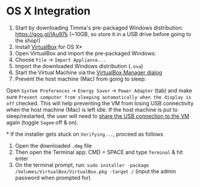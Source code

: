 # OS X Integration

1. Start by downloading Timma's pre-packaged Windows distribution: https://goo.gl/IAu97k (~10GB, so store it in a USB drive before going to the shop!)
2. Install [VirtualBox](https://www.virtualbox.org/wiki/Downloads) for OS X*
3. Open VirtualBox and import the pre-packaged Windows:
  1. Choose `File` -> `Import Appliance...`
  2. Import the downloaded Windows distribution (`.ova`)
4. Start the Virtual Machine via the [VirtualBox Manager dialog](../assets/images/virtuabox-manager-dialog.png)
5. Prevent the host machine (Mac) from going to sleep:

  Open `System Preferences` -> `Energy Saver` -> `Power Adapter` (tab) and make sure `Prevent computer from sleeping automatically when the display is off` checked. This will help preventing the VM from losing USB connectivity when the host machine (Mac) is left idle. If the host machine is put to sleep/restarted, the user will need to [share the USB connection to the VM](../assets/images/share-host-usb.jpeg) again (toggle `Sagem` off & on).

\* If the installer gets stuck on `Verifying...`, proceed as follows
  1. Open the downloaded `.dmg` file
  2. Then open the Terminal app: CMD + SPACE and type `Terminal` & hit enter
  3. On the terminal prompt, run: `sudo installer -package /Volumes/VirtualBox/VirtualBox.pkg -target /` (input the admin password when prompted for)
